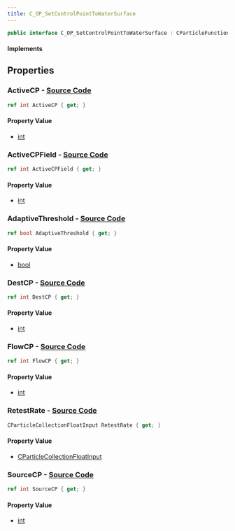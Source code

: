 ```yaml
---
title: C_OP_SetControlPointToWaterSurface
---
```


```csharp
public interface C_OP_SetControlPointToWaterSurface : CParticleFunctionPreEmission, CParticleFunctionOperator, CParticleFunction, ISchemaClass<CParticleFunction>, ISchemaClass<CParticleFunctionOperator>, ISchemaClass<CParticleFunctionPreEmission>, ISchemaClass<C_OP_SetControlPointToWaterSurface>, ISchemaField, ISchemaClass, INativeHandle
```

#### Implements

## Properties

### **ActiveCP** - [Source Code](https://github.com/swiftly-solution/swiftlys2/blob/main/managed/src/SwiftlyS2.Generated/Schemas/Interfaces/C_OP_SetControlPointToWaterSurface.cs#L22)

```csharp
ref int ActiveCP { get; }
```

#### Property Value

- [int](https://learn.microsoft.com/dotnet/api/system.int32)

### **ActiveCPField** - [Source Code](https://github.com/swiftly-solution/swiftlys2/blob/main/managed/src/SwiftlyS2.Generated/Schemas/Interfaces/C_OP_SetControlPointToWaterSurface.cs#L24)

```csharp
ref int ActiveCPField { get; }
```

#### Property Value

- [int](https://learn.microsoft.com/dotnet/api/system.int32)

### **AdaptiveThreshold** - [Source Code](https://github.com/swiftly-solution/swiftlys2/blob/main/managed/src/SwiftlyS2.Generated/Schemas/Interfaces/C_OP_SetControlPointToWaterSurface.cs#L28)

```csharp
ref bool AdaptiveThreshold { get; }
```

#### Property Value

- [bool](https://learn.microsoft.com/dotnet/api/system.boolean)

### **DestCP** - [Source Code](https://github.com/swiftly-solution/swiftlys2/blob/main/managed/src/SwiftlyS2.Generated/Schemas/Interfaces/C_OP_SetControlPointToWaterSurface.cs#L18)

```csharp
ref int DestCP { get; }
```

#### Property Value

- [int](https://learn.microsoft.com/dotnet/api/system.int32)

### **FlowCP** - [Source Code](https://github.com/swiftly-solution/swiftlys2/blob/main/managed/src/SwiftlyS2.Generated/Schemas/Interfaces/C_OP_SetControlPointToWaterSurface.cs#L20)

```csharp
ref int FlowCP { get; }
```

#### Property Value

- [int](https://learn.microsoft.com/dotnet/api/system.int32)

### **RetestRate** - [Source Code](https://github.com/swiftly-solution/swiftlys2/blob/main/managed/src/SwiftlyS2.Generated/Schemas/Interfaces/C_OP_SetControlPointToWaterSurface.cs#L26)

```csharp
CParticleCollectionFloatInput RetestRate { get; }
```

#### Property Value

- [CParticleCollectionFloatInput](/docs/api/shared/schemadefinitions/cparticlecollectionfloatinput)

### **SourceCP** - [Source Code](https://github.com/swiftly-solution/swiftlys2/blob/main/managed/src/SwiftlyS2.Generated/Schemas/Interfaces/C_OP_SetControlPointToWaterSurface.cs#L16)

```csharp
ref int SourceCP { get; }
```

#### Property Value

- [int](https://learn.microsoft.com/dotnet/api/system.int32)

